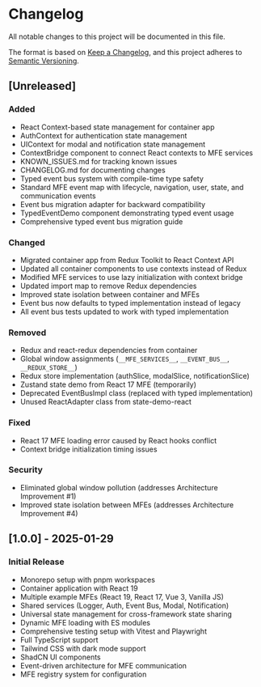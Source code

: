 # Changelog

All notable changes to this project will be documented in this file.

The format is based on [Keep a Changelog](https://keepachangelog.com/en/1.0.0/),
and this project adheres to [Semantic Versioning](https://semver.org/spec/v2.0.0.html).

## [Unreleased]

### Added

- React Context-based state management for container app
- AuthContext for authentication state management
- UIContext for modal and notification state management
- ContextBridge component to connect React contexts to MFE services
- KNOWN_ISSUES.md for tracking known issues
- CHANGELOG.md for documenting changes
- Typed event bus system with compile-time type safety
- Standard MFE event map with lifecycle, navigation, user, state, and communication events
- Event bus migration adapter for backward compatibility
- TypedEventDemo component demonstrating typed event usage
- Comprehensive typed event bus migration guide

### Changed

- Migrated container app from Redux Toolkit to React Context API
- Updated all container components to use contexts instead of Redux
- Modified MFE services to use lazy initialization with context bridge
- Updated import map to remove Redux dependencies
- Improved state isolation between container and MFEs
- Event bus now defaults to typed implementation instead of legacy
- All event bus tests updated to work with typed implementation

### Removed

- Redux and react-redux dependencies from container
- Global window assignments (`__MFE_SERVICES__`, `__EVENT_BUS__`, `__REDUX_STORE__`)
- Redux store implementation (authSlice, modalSlice, notificationSlice)
- Zustand state demo from React 17 MFE (temporarily)
- Deprecated EventBusImpl class (replaced with typed implementation)
- Unused ReactAdapter class from state-demo-react

### Fixed

- React 17 MFE loading error caused by React hooks conflict
- Context bridge initialization timing issues

### Security

- Eliminated global window pollution (addresses Architecture Improvement #1)
- Improved state isolation between MFEs (addresses Architecture Improvement #4)

## [1.0.0] - 2025-01-29

### Initial Release

- Monorepo setup with pnpm workspaces
- Container application with React 19
- Multiple example MFEs (React 19, React 17, Vue 3, Vanilla JS)
- Shared services (Logger, Auth, Event Bus, Modal, Notification)
- Universal state management for cross-framework state sharing
- Dynamic MFE loading with ES modules
- Comprehensive testing setup with Vitest and Playwright
- Full TypeScript support
- Tailwind CSS with dark mode support
- ShadCN UI components
- Event-driven architecture for MFE communication
- MFE registry system for configuration
